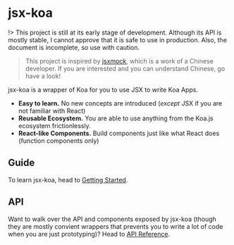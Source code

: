 # jsx-koa

!> This project is still at its early stage of development. Although its API is mostly stable, I cannot approve that it is safe to use in production. Also, the document is incomplete, so use with caution.

> This project is inspired by [jsxmock](https://github.com/ivan-94/jsxmock), which is a work of a Chinese developer. If you are interested and you can understand Chinese, go have a look!

jsx-koa is a wrapper of Koa for you to use JSX to write Koa Apps.

- **Easy to learn.** No new concepts are introduced (_except_ JSX if you are not familiar with React)
- **Reusable Ecosystem.** You are able to use anything from the Koa.js ecosystem frictionlessly.
- **React-like Components.** Build components just like what React does (function components only)

## Guide

To learn jsx-koa, head to [Getting Started](getting-started).

## API

Want to walk over the API and components exposed by jsx-koa (though they are mostly convient wrappers that prevents you to write a lot of code when you are just prototyping)? Head to [API Reference](/api/ ':ignore').
